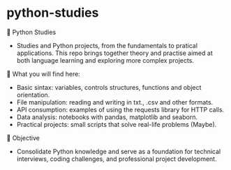 # python-studies
📘 Python Studies  
  - Studies and Python projects, from the fundamentals to pratical applications. This repo
brings together theory and practise aimed at both language learning and exploring more complex projects.

🧠 What you will find here:
  - Basic sintax: variables, controls structures, functions and object orientation.
  - File manipulation: reading and writing in txt., .csv and other formats.
  - API consumption: examples of using the requests library for HTTP calls.
  - Data analysis: notebooks with pandas, matplotlib and seaborn.
  - Practical projects: small scripts that solve real-life problems (Maybe).

🎯 Objective
  - Consolidate Python knowledge and serve as a foundation for technical interviews, coding challenges,
and professional project development.
